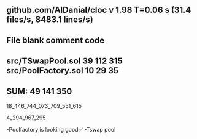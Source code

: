 github.com/AlDanial/cloc v 1.98  T=0.06 s (31.4 files/s, 8483.1 lines/s)
---------------------------------------------------------------------------------
File                               blank        comment           code
---------------------------------------------------------------------------------
src/TSwapPool.sol                     39            112            315
src/PoolFactory.sol                   10             29             35
---------------------------------------------------------------------------------
SUM:                                  49            141            350
---------------------------------------------------------------------------------



18_446_744_073_709_551_615


4_294_967_295

-Poolfactory is looking good✅
-Tswap pool 